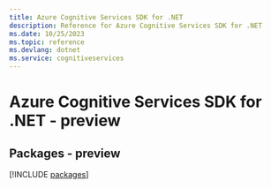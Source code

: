 ```yaml
---
title: Azure Cognitive Services SDK for .NET
description: Reference for Azure Cognitive Services SDK for .NET
ms.date: 10/25/2023
ms.topic: reference
ms.devlang: dotnet
ms.service: cognitiveservices
---
```

# Azure Cognitive Services SDK for .NET - preview
## Packages - preview
[!INCLUDE [packages](cognitive-services-index.md)]
